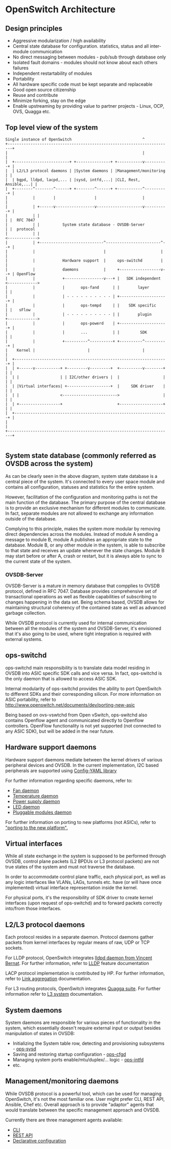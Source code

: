 OpenSwitch Architecture
======================

Design principles
------------------
* Aggressive modularization / high availability
 * Central state database for configuration. statistics, status and all inter-module communication
 * No direct messaging between modules - pub/sub through database only
 * Isolated fault domains - modules should not know about each others failures
 * Independent restartability of modules
* Portability
 * All hardware specific code must be kept separate and replaceable
* Good open source citizenship
 * Reuse and contribute
 * Minimize forking, stay on the edge
 * Enable upstreaming by providing value to partner projects - Linux, OCP, OVS, Quagga etc.

Top level view of the system
----------------------------

```ditaa
Single instance of OpenSwitch                               ^
+------------------------------------------------------------------------+
|                                                           |            |
|  +------------------------+ +---------------+ +-----------v----------+ |
|  | L2/L3 protocol daemons | |System daemons | |Management/monitoring | |
|  | bgpd, lldpd, lacpd,... | |sysd, intfd,...| |CLI, Rest, Ansible,...| |
|  +--------^--------^------+ +--------^------+ +-----------^----------+ |
|           |        |                 |                    |            |
|           | +------v-----------------v--------------------v----------+ |
|           | |                                                        | |  RFC 7047
|           | |          System state database - OVSDB-Server          | |  protocol
|           | |                                                        <------------->
|           | +----------------------------^------------------------^--+ |
|           |                              |                        |    |
|           |            Hardware support  |     ops-switchd        |    |
|           |            daemons           |     +------------------v--+ | OpenFlow
|           |            +-----------------v---+ |   SDK independent   <------------->
|           |            |       ops-fand      | |        layer        | |
|           |            | - - - - - - - - - - | +---------------------+ |
|           |            |       ops-tempd     | |    SDK specific     | |   sFlow
|           |            | - - - - - - - - - - | |        plugin       +------------->
|           |            |       ops-powerd    | +---------------------+ |
|           |            |       ...           | |         SDK         | |
|           |            +----------^----------+ +----------^----------+ |
|    Kernel |                       |                       |            |
|  +-------------------------------------------------------------------+ |
|  | +------v-----------+ +---------v---------+  +----------v--------+ | |
|  | |                  | | I2C/other drivers |  |                   | | |
|  | |Virtual interfaces| +-------------------+  |     SDK driver    | | |
|  | |                  <------------------------>                   | | |
|  | +------------------+                        +-------------------+ | |
|  +-------------------------------------------------------------------+ |
|                                                                        |
+------------------------------------------------------------------------+


```
System state database (commonly referred as OVSDB across the system)
--------------------------------------------------------------------
As can be clearly seen in the above diagram, system state database is a central piece of the system.
It's connected to every user space module and contains all configuration, statuses and statistics for the entire system.

However, facilitation of the configuration and monitoring paths is not the main function of the database. The primary purpose of the central database is to provide an exclusive mechanism for different modules to communicate. In fact, separate modules are not allowed to exchange any information outside of the database.

Complying to this principle, makes the system more modular by removing direct dependencies across the modules. Instead of module A sending a message to module B, module A publishes an appropriate state to the database. Module B, or any other module in the system, is able to subscribe to that state and receives an update whenever the state changes. Module B may start before or after A, crash or restart, but it is always able to sync to the current state of the system.

### OVSDB-Server ###
OVSDB-Server is a mature in memory database that compplies to OVSDB protocol, defined in RFC 7047. Database provides comprehensive set of transactional operations as well as flexible capabilities of subscribing to changes happening in the data set. Being schema based, OVSDB allows for maintaining structural coherency of the contained state as well as advanced garbage collection.

While OVSDB protocol is currently used for internal communication between all the modules of the system and OVSDB-Server, it's envisioned that it's also going to be used, where tight integration is required with external systems.

ops-switchd
-----------
ops-switchd main responsibility is to translate data model residing in OVSDB into ASIC specific SDK calls and vice versa.
In fact, ops-switchd is the only daemon that is allowed to access ASIC SDK.

Internal modularity of ops-switchd provides the ability to port OpenSwitch to different SDKs and their corresponding silicon. For more information on ASIC portability, refer to http://www.openswitch.net/documents/dev/porting-new-asic

Being based on ovs-vswtchd from Open vSwitch, ops-switchd also contains Openflow agent and communicated directly to Openflow controllers. OpenFlow functionality is not yet supported (not connected to any ASIC SDK), but will be added in the near future.

Hardware support daemons
------------------------
Hardware support daemons mediate between the kernel drivers of various peripheral devices and OVSDB. In the current implementation, I2C based peripherals are supported using [Config-YAML library](http://www.openswitch.net/documents/dev/ops-config-yaml)

For further information regarding specific daemons, refer to:
* [Fan daemon](http://www.openswitch.net/documents/dev/ops-fand/design)
* [Temperature daemon](http://www.openswitch.net/documents/dev/ops-tempd/design)
* [Power supply daemon](http://www.openswitch.net/documents/dev/ops-powerd/design)
* [LED daemon](http://www.openswitch.net/documents/dev/ops-ledd/design)
* [Pluggable modules daemon](http://www.openswitch.net/documents/dev/ops-pmd/design)

For further information on porting to new platforms (not ASICs), refer to ["porting to the new platform".](http://www.openswitch.net/documents/dev/ops/porting-new-platform)

Virtual interfaces
------------------
While all state exchange in the system is supposed to be performed through OVSDB, control plane packets (L2 BPDUs or L3 protocol packets) are not true states of the system and must not traverse the database.

In order to accommodate control plane traffic, each physical port, as well as any logic interfaces like VLANs, LAGs, tunnels etc. have (or will have once implemented) virtual interface representation inside the kernel.

For physical ports, it's the responsibility of SDK driver to create kernel interfaces (upon request of ops-switchd) and to forward packets correctly into/from those interfaces.

L2/L3 protocol daemons
----------------------
Each protocol resides in a separate daemon.
Protocol daemons gather packets from kernel interfaces by regular means of raw, UDP or TCP sockets.

For LLDP protocol, OpenSwitch integrates [lldpd daemon from Vincent Bernat](https://github.com/vincentbernat/lldpd). For further information, refer to [LLDP](http://www.openswitch.net/documents/dev/ops/lldp) feature documentation

LACP protocol implementation is contributed by HP. For further information, refer to [Link aggregation](http://www.openswitch.net/documents/dev/lag) documentation.

For L3 routing protocols, OpenSwitch integrates [Quagga suite](https://github.com/opensourcerouting/quagga). For further information refer to [L3 system](http://www.openswitch.net/documents/dev/ops/l3) documentation.

System daemons
--------------
System daemons are responsible for various pieces of functionality in the system, which essentially doesn't require external input or output besides manipulation of states in OVSDB:
* Initializing the System table row, detecting and provisioning subsystems - [ops-sysd](http://www.openswitch.net/documents/dev/ops-sysd/design)
* Saving and restoring startup configuration - [ops-cfgd](http://www.openswitch.net/documents/dev/ops-cfgd/design)
* Managing system ports enable/mtu/duplex/... logic - [ops-intfd](http://www.openswitch.net/documents/dev/ops-intfd/design)
* etc.


Management/monitoring daemons
-----------------------------
While OVSDB protocol is a powerful tool, which can be used for managing OpenSwitch, it's not the most familiar one. User might prefer CLI, REST API, Ansible, Chef etc.
Overall approach is to provide "adaptor" agents that would translate between the specific management approach and OVSDB.

Currently there are three management agents available:
* [CLI](http://www.openswitch.net/documents/dev/ops-cli/design)
* [REST API](http://www.openswitch.net/documents/dev/ops-restd/design)
* [Declarative configuration](http://www.openswitch.net/documents/dev/ops-restd/design)
